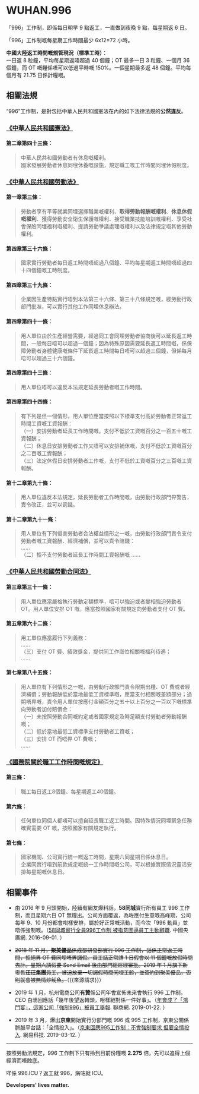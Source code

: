 WUHAN.996
===

「996」工作制，即係每日朝早 9 點返工，一直做到夜晚 9 點，每星期返 6 日。

「996」工作制嘅每星期工作時間最少 6x12=72 小時。

**中國大陸返工時間嘅規管現況（標準工時）**：  
一日返 8 粒鐘，平均每星期返唔超過 40 個鐘；OT 最多一日 3 粒鐘、一個月 36 個鐘，而 OT 嘅糧係唔可以低過平時嘅 150%。一個星期最多返 48 個鐘。平均每個月有 21.75 日係計糧嘅。

## 相關法規

“996”工作制，是對包括中華人民共和國憲法在內的如下法律法規的**公然違反**。

### [《中華人民共和國憲法》](http://www.npc.gov.cn/npc/xinwen/2018-03/22/content_2052489.htm)

#### 第二章第四十三條：

> 中華人民共和國勞動者有休息嘅權利。  
> 國家發展勞動者休息同埋休養嘅設施，規定職工嘅工作時間同埋休假制度。  

### [《中華人民共和國勞動法》](http://www.npc.gov.cn/npc/xinwen/2019-01/07/content_2070261.htm)

#### 第一章第三條：
> 勞動者享有平等就業同埋選擇職業嘅權利、**取得勞動報酬嘅權利**、**休息休假嘅權利**、獲得勞動安全衛生保護嘅權利、接受職業技能培訓嘅權利、享受社會保險同埋福利嘅權利、提請勞動爭議處理嘅權利以及法律規定嘅其他勞動權利。

#### 第四章第三十六條：  
> 國家實行勞動者每日返工時間唔超過八個鐘、平均每星期返工時間唔超過四十四個鐘嘅工時制度。  

#### 第四章第三十九條：  
> 企業因生產特點實行唔到本法第三十六條、第三十八條規定嘅，經勞動行政部門批准，可以實行其他工作同埋休息辦法。  

#### 第四章第四十一條：    
> 用人單位由於生產經營需要，經過同工會同埋勞動者協商後可以延長返工時間，一般每日唔可以超過一個鐘；因為特殊原因需要延長返工時間嘅，係保障勞動者身體健康嘅條件下延長返工時間每日唔可以超過三個鐘，但係每月唔可以超過三十六個鐘。  

#### 第四章第四十三條：  
> 用人單位唔可以違反本法規定延長勞動者嘅工作時間。  

#### 第四章第四十四條：  
> 有下列是但一個情形，用人單位應當按照以下標準支付高於勞動者正常返工時間工資嘅工資報酬：  
> （一）安排勞動者延長工作時間嘅，支付不低於工資嘅百分之一百五十嘅工資報酬；  
> （二）休息日安排勞動者工作又唔可以安排補休嘅，支付不低於工資嘅百分之二百嘅工資報酬；  
> （三）法定休假日安排勞動者工作嘅，支付不低於工資嘅百分之三百嘅工資報酬。  

#### 第十二章第九十條：  
> 用人單位違反本法規定，延長勞動者工作時間嘅，由勞動行政部門畀警告，責令改正，並可以罰錢。  

#### 第十二章第九十一條：  
> 用人單位有下列侵害勞動者合法權益情形之一嘅，由勞動行政部門責令支付勞動者嘅工資報酬、經濟補償，並可以責令賠錢：  
>  ……  
>  （二）拒不支付勞動者延長工作時間工資報酬嘅
>  ……  

### [《中華人民共和國勞動合同法》](http://www.npc.gov.cn/wxzl/gongbao/2013-04/15/content_1811058.htm)

#### 第三章第三十一條：
> 用人單位應當嚴格執行勞動定額標準，唔可以強迫或者變相強迫勞動者 OT。用人單位安排 OT 嘅，應當按照國家有關規定向勞動者支付 OT 費。  

#### 第五章第六十二條：
> 用工單位應當履行下列義務：  
> ……  
> （三）支付 OT 費、績效獎金，提供同工作崗位相關嘅福利待遇；  
> ……  

#### 第七章第八十五條：
> 用人單位有下列情形之一嘅，由勞動行政部門責令限期出糧、OT 費或者經濟補償；勞動報酬低於當地最低工資標準嘅，應當支付相關嘅差額部分；過期唔畀嘅，責令用人單位按應付金額百分之五十以上百分之一百以下嘅標準向勞動者加付賠償金：  
>  （一）未按照勞動合同嘅約定或者國家規定及時足額支付勞動者勞動報酬嘅；  
>  （二）低於當地最低工資標準支付勞動者工資嘅；  
>  （三）安排 OT 而唔畀 OT 費嘅；  
……  

### [《國務院關於職工工作時間嘅規定》](http://www.mohrss.gov.cn/SYrlzyhshbzb/zcfg/flfg/xzfg/201604/t20160412_237909.html)

#### 第三條：
> 職工每日返工8個鐘、每星期返工40個鐘。

#### 第六條：
> 任何單位同個人都唔可以擅自延長職工返工時間。因特殊情況同埋緊急任務確實需要 OT 嘅，按照國家有關規定執行。

#### 第七條：
> 國家機關、公司實行統一嘅返工時間，星期六同星期日係休息日。  
> 企業同實行唔到前款規定嘅統一工作時間嘅公司，可以根據實際情況靈活安排每星期嘅休息日。

## 相關事件

- 由 2016 年 9 月頭開始，陸續有網友爆料話，**58同城**實行所有員工 996 工作制，而且星期六日 OT 無糧出。公司方面覆返，為咗應付生意嘅高峰期，公司每年 9、10 月份都會咁樣安排，屬於好正常嘅活動，而今次「996 動員」並唔係強制嘅。（[58同城實行全員996工作制 被指意圖逼員工主動辭職](http://finance.cnr.cn/gs/20160901/t20160901_523105136.shtml). 中國央廣網. 2016-09-01. ）

- ~~2018 年 11 月，**聚美優品**係成都研發部實行 996 工作制，話係正常返工時間，拒絕畀 OT 費同埋唔畀調假。員工話正常請 1 日假會以 11 個鐘嘅放假時間去計。星期六請假要 Send Email 後由部門總經理審批。2019 年 1 月旗下新零售**汪汪集團**員工，被迫放棄一切調假時間同埋工齡，並簽約到聚美優品，否則就會被無情炒魷魚。~~（{{來源請求}}）

- 2019 年 1 月，杭州電商公司**有贊**係公司年會宣佈未來會執行 996 工作制，CEO 白鴉回應話「幾年後望返轉頭，咁樣絕對係一件好事」。（[年會成了「鴻門宴」，這家公司「強制996」被員工舉報](http://www.linkshop.com.cn/web/archives/2019/418163.shtml). 聯商網. 2019-01-22. ）

- 2019 年 3 月，爆出**京東**開始實行分部門嘅 996 或 995 工作制，京東公關係脈脈平台話：「全情投入」。（[京東回應995工作制：不會強制要求 但要全情投入](https://tech.163.com/19/0312/13/EA2QGIOK00097U7R.html). 網易科技. 2019-03-12. ）

---

按照勞動法規定，996 工作制下只有拎到目前份糧嘅 **2.275** 倍，先可以追得上個經濟而唔蝕底。

咩係 996.ICU？返工就 996，病咗就 ICU。

**Developers' lives matter.**

